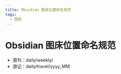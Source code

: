 ```yaml
---
title: Obsidian 图床位置命名规范
tags:
  - 图床
---
```


# Obsidian 图床位置命名规范

- 周刊：daily/weekly/
- 游记：daily/travel/yyyy_MM